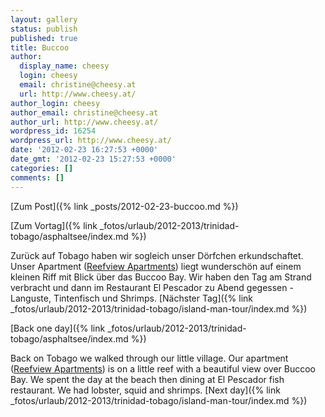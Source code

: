 ```yaml
---
layout: gallery
status: publish
published: true
title: Buccoo
author:
  display_name: cheesy
  login: cheesy
  email: christine@cheesy.at
  url: http://www.cheesy.at/
author_login: cheesy
author_email: christine@cheesy.at
author_url: http://www.cheesy.at/
wordpress_id: 16254
wordpress_url: http://www.cheesy.at/
date: '2012-02-23 16:27:53 +0000'
date_gmt: '2012-02-23 15:27:53 +0000'
categories: []
comments: []
---
```


[Zum Post]({% link _posts/2012-02-23-buccoo.md %})
<!--:de-->[Zum Vortag]({% link _fotos/urlaub/2012-2013/trinidad-tobago/asphaltsee/index.md %})
Zurück auf Tobago haben wir sogleich unser Dörfchen erkundschaftet. Unser Apartment ([Reefview Apartments](http://www.reefviewapts.com/)) liegt wunderschön auf einem kleinen Riff mit Blick über das Buccoo Bay.
Wir haben den Tag am Strand verbracht und dann im Restaurant El Pescador zu Abend gegessen - Languste, Tintenfisch und Shrimps.
[Nächster Tag]({% link _fotos/urlaub/2012-2013/trinidad-tobago/island-man-tour/index.md %})
<!--:--><!--:en-->[Back one day]({% link _fotos/urlaub/2012-2013/trinidad-tobago/asphaltsee/index.md %})
Back on Tobago we walked through our little village. Our apartment ([Reefview Apartments](http://www.reefviewapts.com/)) is on a little reef with a beautiful view over Buccoo Bay.
We spent the day at the beach then dining at El Pescador fish restaurant. We had lobster, squid and shrimps.
[Next day]({% link _fotos/urlaub/2012-2013/trinidad-tobago/island-man-tour/index.md %})
<!--:-->
